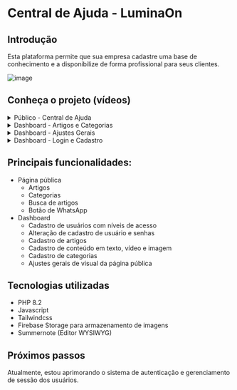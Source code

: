 # Central de Ajuda - LuminaOn

## Introdução
Esta plataforma permite que sua empresa cadastre uma base de conhecimento e a disponibilize de forma profissional para seus clientes.

![image](https://github.com/user-attachments/assets/1fbf18df-137e-4d2f-bf07-85e859e0b818)

## Conheça o projeto (vídeos)
<details>
  <summary>Público - Central de Ajuda</summary>
  <br>

  https://github.com/user-attachments/assets/a265ff0f-b32b-4b22-8c7d-c7afda1b6c1e
</details>

<details>
  <summary>Dashboard - Artigos e Categorias</summary>
  <br>

  https://github.com/user-attachments/assets/a9011816-ff50-46d8-88df-c272c4dcc07b
</details>

<details>
  <summary>Dashboard - Ajustes Gerais</summary>
  <br>

  https://github.com/user-attachments/assets/d44f2479-1bf3-4de9-868a-8dec18b03919
</details>

<details>
  <summary>Dashboard - Login e Cadastro</summary>
  <br>

  https://github.com/user-attachments/assets/fdc91a25-8829-472f-9719-3a37d7a738ca
</details>

## Principais funcionalidades:
- Página pública
  - Artigos
  - Categorias
  - Busca de artigos
  - Botão de WhatsApp
- Dashboard
  - Cadastro de usuários com níveis de acesso
  - Alteração de cadastro de usuário e senhas
  - Cadastro de artigos
  - Cadastro de conteúdo em texto, vídeo e imagem
  - Cadastro de categorias
  - Ajustes gerais de visual da página pública

## Tecnologias utilizadas
- PHP 8.2
- Javascript
- Tailwindcss
- Firebase Storage para armazenamento de imagens
- Summernote (Editor WYSIWYG)

## Próximos passos
Atualmente, estou aprimorando o sistema de autenticação e gerenciamento de sessão dos usuários.

